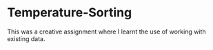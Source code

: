 # Temperature-Sorting
This was a creative assignment where I learnt the use of working with existing data.
